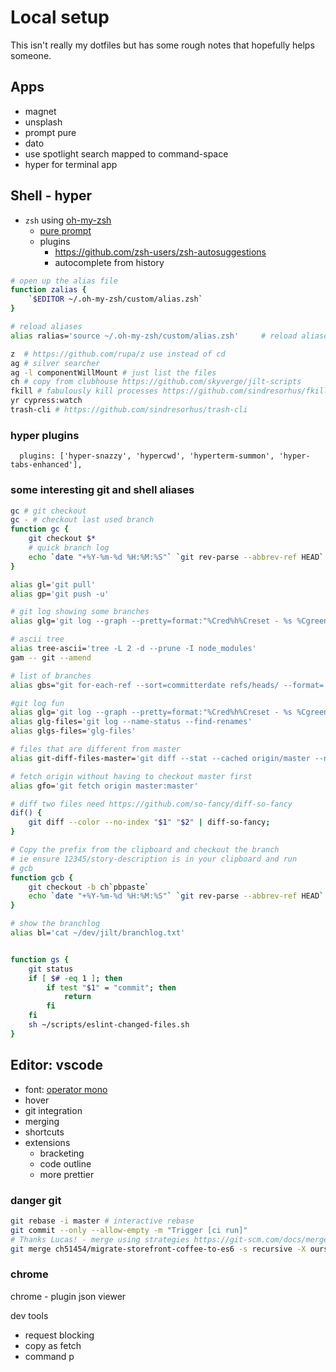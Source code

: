 # Local setup

This isn't really my dotfiles but has some rough notes that hopefully helps someone.

## Apps

- magnet
- unsplash
- prompt pure
- dato
- use spotlight search mapped to command-space
- hyper for terminal app

## Shell - hyper

- `zsh` using [oh-my-zsh](https://ohmyz.sh/)
  - [pure prompt](https://github.com/sindresorhus/pure)
  - plugins
    - https://github.com/zsh-users/zsh-autosuggestions
    - autocomplete from history

```sh
# open up the alias file
function zalias {
    `$EDITOR ~/.oh-my-zsh/custom/alias.zsh`
}

# reload aliases
alias ralias='source ~/.oh-my-zsh/custom/alias.zsh'     # reload aliases

z  # https://github.com/rupa/z use instead of cd
ag # silver searcher
ag -l componentWillMount # just list the files
ch # copy from clubhouse https://github.com/skyverge/jilt-scripts
fkill # fabulously kill processes https://github.com/sindresorhus/fkill-cli
yr cypress:watch
trash-cli # https://github.com/sindresorhus/trash-cli
```

### hyper plugins

```
  plugins: ['hyper-snazzy', 'hypercwd', 'hyperterm-summon', 'hyper-tabs-enhanced'],
```

### some interesting git and shell aliases

```sh
gc # git checkout
gc - # checkout last used branch
function gc {
    git checkout $*
    # quick branch log
    echo `date "+%Y-%m-%d %H:%M:%S"` `git rev-parse --abbrev-ref HEAD` >> ~/dev/jilt/branchlog.txt
}

alias gl='git pull'
alias gp='git push -u'

# git log showing some branches
alias glg='git log --graph --pretty=format:"%Cred%h%Creset - %s %Cgreen(%cr) - %C(yellow)%d%Creset" --abbrev-commit '

# ascii tree
alias tree-ascii='tree -L 2 -d --prune -I node_modules'
gam -- git --amend

# list of branches
alias gbs="git for-each-ref --sort=committerdate refs/heads/ --format='%(color: cyan)%(committerdate:short) %(color: white)%(refname:short)'" # --no-merge

#git log fun
alias glg='git log --graph --pretty=format:"%Cred%h%Creset - %s %Cgreen(%cr) - %C(yellow)%d%Creset" --abbrev-commit '
alias glg-files='git log --name-status --find-renames'
alias glgs-files='glg-files'

# files that are different from master
alias git-diff-files-master='git diff --stat --cached origin/master --name-only'

# fetch origin without having to checkout master first
alias gfo='git fetch origin master:master'

# diff two files need https://github.com/so-fancy/diff-so-fancy
dif() {
    git diff --color --no-index "$1" "$2" | diff-so-fancy;
}

# Copy the prefix from the clipboard and checkout the branch
# ie ensure 12345/story-description is in your clipboard and run
# gcb
function gcb {
    git checkout -b ch`pbpaste`
    echo `date "+%Y-%m-%d %H:%M:%S"` `git rev-parse --abbrev-ref HEAD` >> ~/dev/jilt/branchlog.txt
}

# show the branchlog
alias bl='cat ~/dev/jilt/branchlog.txt'


function gs {
    git status
    if [ $# -eq 1 ]; then
        if test "$1" = "commit"; then
            return
        fi
    fi
    sh ~/scripts/eslint-changed-files.sh
}

```

## Editor: vscode

- font: [operator mono](https://www.typography.com/fonts/operator/styles)
- hover
- git integration
- merging
- shortcuts
- extensions
  - bracketing
  - code outline
  - more prettier

### danger git

```sh
git rebase -i master # interactive rebase
git commit --only --allow-empty -m "Trigger [ci run]"
# Thanks Lucas! - merge using strategies https://git-scm.com/docs/merge-strategies
git merge ch51454/migrate-storefront-coffee-to-es6 -s recursive -X ours ch51454/migrate-storefront-coffee-to-es6
```

### chrome

chrome - plugin json viewer

dev tools

- request blocking
- copy as fetch
- command p
